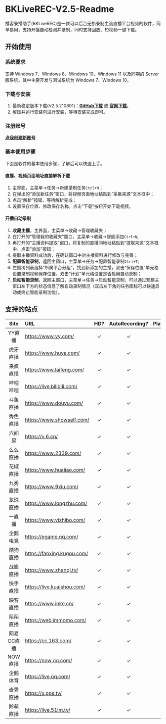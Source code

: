 # BKLiveREC-V2.5-Readme

播客录播助手(BKLiveREC)是一款可以后台无损录制主流直播平台视频的软件，简单易用，支持开播自动检测并录制，同时支持回放、短视频一键下载。

## 开始使用

### 系统要求

支持 Windows 7、Windows 8、Windows 10、Windows 11 以及同期的 Server 版系统，其中主要开发与测试系统为 Windows 7、Windows 10。

### 下载与安装

1. 最新稳定版本下载(V2.5.210801)：**[GitHub下载](https://github.com/yibuqianmo/bkliverec_v2.5/releases/tag/v2.5.210801)** 或 **[官网下载](https://www.bklivedown.top/down.htm)**。
2. 解压并运行安装包进行安装，等待安装完成即可。

### 注册账号

**[点我创建新账号](https://www.bklivedown.top/index.aspx?m=signup)**

### 基本使用步骤

下面是软件的基本使用步骤，了解后可以快速上手。

#### 直播、视频页面地址直接解析下载

1. 主界面，主菜单->任务->新建录制任务`Ctrl+N`；
2. 在弹出的“添加新任务”窗口，将视频页面地址粘贴到“采集来源”文本框中；
3. 点击“解析”按钮，等待解析完成；
4. 设置保存位置、修改保存名称，点击“下载”按钮开始下载视频。

#### 开播自动录制

1. **收藏主播**，主界面，主菜单->收藏->管理收藏夹；
2. 在打开的“管理我的收藏夹”窗口，主菜单->收藏->智能添加`Ctrl+N`;
3. 再打开的“主播资料提取”窗口，将复制的直播间地址粘贴到“提取来源”文本框中，点击“添加”按钮；
4. 提取主播资料成功后，在确认窗口中对主播资料进行修改与完善；
5. **配置智能录制**，返回主窗口，主菜单->任务->配置智能录制`Ctrl+T`;
6. 左侧树列表选择“所属平台分组”，找到新添加的主播，双击“保存位置”单元格设置录制视频保存位置，双击“计划”单元格设置是否启用自动录制；
7. **启动智能录制**，返回主窗口，主菜单->任务->启动智能录制，可以通过观察主窗口左下方的状态信息了解自动录制情况（双击左下角的任务图标可以快速启动或终止智能录制功能）。

## 支持的站点

| Site | URL | HD? | AutoRecording? | Playback? | ShortVideo? | Barrage? |
| :--: | :-- | :-: | :------------: | :-------: | :---------: | :------: |
| YY直播 | <https://www.yy.com/> |✓|✓|✓|✓| |
| 虎牙直播 | <https://www.huya.com/> |✓|✓|✓|✓| |
| 来疯直播 | <https://www.laifeng.com/> |✓|✓|✓|✓| |
| 哔哩哔哩 | <https://live.bilibili.com/> |✓|✓|✓|✓| |
| 斗鱼直播 | <https://www.douyu.com/> |✓|✓|✓|✓| |
| 秀色直播 | <https://www.showself.com/> |✓|✓|✓|✓| |
| 六间房 | <https://v.6.cn/> |✓|✓|✓|✓| |
| 么么直播 | <https://www.2339.com/> |✓|✓|✓|✓| |
| 花椒直播 | <https://www.huajiao.com/> |✓|✓|✓|✓| |
| 九秀直播 | <https://www.9xiu.com/> |✓|✓|✓|✓| |
| 龙珠直播 | <https://www.longzhu.com/> |✓|✓|✓|✓| |
| 一直播 | <https://www.yizhibo.com/> |✓|✓|✓|✓| |
| 企鹅电竞 | <https://egame.qq.com/> |✓|✓|✓|✓| |
| 酷狗直播 | <https://fanxing.kugou.com/> |✓|✓|✓|✓| |
| 战旗直播 | <https://www.zhanqi.tv/> |✓|✓|✓|✓| |
| 快手直播 | <https://live.kuaishou.com/> |✓|✓|✓|✓| |
| 映客直播 | <https://www.inke.cn/> |✓|✓|✓|✓| |
| 陌陌直播 | <https://web.immomo.com/> |✓|✓|✓|✓| |
| 网易CC直播 | <https://cc.163.com/> |✓|✓|✓|✓| |
| NOW直播 | <https://now.qq.com/> |✓|✓|✓|✓| |
| 企鹅体育 | <https://live.qq.com/> |✓|✓|✓|✓| |
| 奇秀直播 | <https://x.pps.tv/> |✓|✓|✓|✓| |
| 羚萌直播 | <https://live.51lm.tv/> |✓|✓|✓|✓| |
